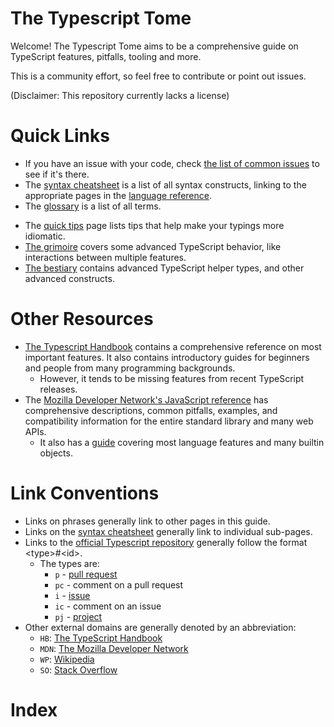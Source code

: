 # The Typescript Tome
Welcome! The Typescript Tome aims to be a comprehensive guide on TypeScript features, pitfalls, tooling and more.

This is a community effort, so feel free to contribute or point out issues.

(Disclaimer: This repository currently lacks a license)

# Quick Links
<!-- - Check out [Getting Started](getting-started) for a guide on setting up your first TypeScript project. -->
- If you have an issue with your code, check [the list of common issues](common-issues) to see if it's there.
- The [syntax cheatsheet](syntax-cheatsheet) is a list of all syntax constructs,
linking to the appropriate pages in the [language reference](language-reference/).
- The [glossary](glossary) is a list of all terms.
<!-- - There is a list of [built in utility types](built-in-utility-types). -->
- The [quick tips](quick-tips) page lists tips that help make your typings more idiomatic.
- [The grimoire](the-grimoire) covers some advanced TypeScript behavior,
like interactions between multiple features.
- [The bestiary](the-bestiary) contains advanced TypeScript helper types,
and other advanced constructs.

# Other Resources
- [The Typescript Handbook](https://www.typescriptlang.org/docs/handbook/intro.html)
contains a comprehensive reference on most important features.
It also contains introductory guides for beginners and people from many programming backgrounds.
  - However, it tends to be missing features from recent TypeScript releases.
- The [Mozilla Developer Network's JavaScript reference](https://developer.mozilla.org/en-US/docs/Web/JavaScript/Reference)
has comprehensive descriptions, common pitfalls, examples, and compatibility information for the entire standard library and many web APIs.
  - It also has a [guide](https://developer.mozilla.org/en-US/docs/Web/JavaScript/Guide) covering most language features and many builtin objects.

<!-- TODO: getting started - configuring for various toolsets, incl. vscode-only/LSP-only (no tooling) -->

# Link Conventions
- Links on phrases generally link to other pages in this guide.
- Links on the [syntax cheatsheet](syntax-cheatsheet) generally link to individual sub-pages.
- Links to the [official Typescript repository](https://github.com/Microsoft/TypeScript) generally follow the format &lt;type&gt;#&lt;id&gt;.
  - The types are:
    - `p` - [pull request](https://github.com/microsoft/TypeScript/pulls)
    - `pc` - comment on a pull request
    - `i` - [issue](https://github.com/microsoft/TypeScript/issues)
    - `ic` - comment on an issue
    - `pj` - [project](https://github.com/microsoft/TypeScript/projects?type=classic)
- Other external domains are generally denoted by an abbreviation:
  - `HB`: [The TypeScript Handbook](https://www.typescriptlang.org/docs/handbook/intro.html)
  - `MDN`: [The Mozilla Developer Network](https://developer.mozilla.org/en-US/)
  - `WP`: [Wikipedia](https://en.wikipedia.org/wiki/Main_Page)
  - `SO`: [Stack Overflow](https://stackoverflow.com/)

# Index
